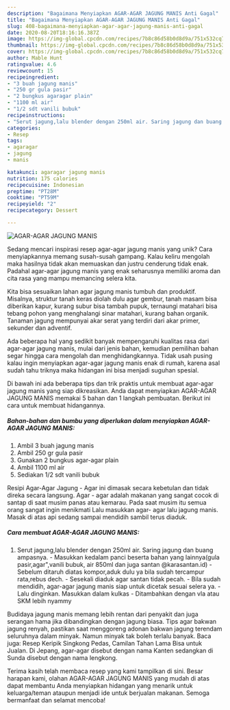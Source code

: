 ```yaml
---
description: "Bagaimana Menyiapkan AGAR-AGAR JAGUNG MANIS Anti Gagal"
title: "Bagaimana Menyiapkan AGAR-AGAR JAGUNG MANIS Anti Gagal"
slug: 408-bagaimana-menyiapkan-agar-agar-jagung-manis-anti-gagal
date: 2020-08-20T18:16:16.387Z
image: https://img-global.cpcdn.com/recipes/7b8c86d58b0d8d9a/751x532cq70/agar-agar-jagung-manis-foto-resep-utama.jpg
thumbnail: https://img-global.cpcdn.com/recipes/7b8c86d58b0d8d9a/751x532cq70/agar-agar-jagung-manis-foto-resep-utama.jpg
cover: https://img-global.cpcdn.com/recipes/7b8c86d58b0d8d9a/751x532cq70/agar-agar-jagung-manis-foto-resep-utama.jpg
author: Mable Hunt
ratingvalue: 4.6
reviewcount: 15
recipeingredient:
- "3 buah jagung manis"
- "250 gr gula pasir"
- "2 bungkus agaragar plain"
- "1100 ml air"
- "1/2 sdt vanili bubuk"
recipeinstructions:
- "Serut jagung,lalu blender dengan 250ml air. Saring jagung dan buang ampasnya. Masukkan kedalam panci beserta bahan yang lainnya(gula pasir,agar&#34;,vanili bubuk, air 850ml dan juga santan @karasantan.id) Sebelum ditaruh diatas kompor,aduk dulu ya bila sudah tercampur rata,rebus dech. Sesekali diaduk agar santan tidak pecah. Bila sudah mendidih, agar-agar jagung manis siap untuk dicetak sesuai selera ya. Lalu dinginkan. Masukkan dalam kulkas  Ditambahkan dengan vla atau SKM lebih nyammy"
categories:
- Resep
tags:
- agaragar
- jagung
- manis

katakunci: agaragar jagung manis 
nutrition: 175 calories
recipecuisine: Indonesian
preptime: "PT28M"
cooktime: "PT59M"
recipeyield: "2"
recipecategory: Dessert

---
```



![AGAR-AGAR JAGUNG MANIS](https://img-global.cpcdn.com/recipes/7b8c86d58b0d8d9a/751x532cq70/agar-agar-jagung-manis-foto-resep-utama.jpg)

Sedang mencari inspirasi resep agar-agar jagung manis yang unik? Cara menyiapkannya memang susah-susah gampang. Kalau keliru mengolah maka hasilnya tidak akan memuaskan dan justru cenderung tidak enak. Padahal agar-agar jagung manis yang enak seharusnya memiliki aroma dan cita rasa yang mampu memancing selera kita.

Kita bisa sesuaikan lahan agar jagung manis tumbuh dan produktif. Misalnya, struktur tanah keras diolah dulu agar gembur, tanah masam bisa diberikan kapur, kurang subur bisa tambah pupuk, ternaungi matahari bisa tebang pohon yang menghalangi sinar matahari, kurang bahan organik. Tanaman jagung mempunyai akar serat yang terdiri dari akar primer, sekunder dan adventif.

Ada beberapa hal yang sedikit banyak mempengaruhi kualitas rasa dari agar-agar jagung manis, mulai dari jenis bahan, kemudian pemilihan bahan segar hingga cara mengolah dan menghidangkannya. Tidak usah pusing kalau ingin menyiapkan agar-agar jagung manis enak di rumah, karena asal sudah tahu triknya maka hidangan ini bisa menjadi suguhan spesial.


Di bawah ini ada beberapa tips dan trik praktis untuk membuat agar-agar jagung manis yang siap dikreasikan. Anda dapat menyiapkan AGAR-AGAR JAGUNG MANIS memakai 5 bahan dan 1 langkah pembuatan. Berikut ini cara untuk membuat hidangannya.

<!--inarticleads1-->

##### Bahan-bahan dan bumbu yang diperlukan dalam menyiapkan AGAR-AGAR JAGUNG MANIS:

1. Ambil 3 buah jagung manis
1. Ambil 250 gr gula pasir
1. Gunakan 2 bungkus agar-agar plain
1. Ambil 1100 ml air
1. Sediakan 1/2 sdt vanili bubuk


Resipi Agar-Agar Jagung - Agar ini dimasak secara kebetulan dan tidak direka secara langsung. Agar - agar adalah makanan yang sangat cocok di santap di saat musim panas atau kemarau. Pada saat musim itu semua orang sangat ingin menikmati Lalu masukkan agar- agar lalu jagung manis. Masak di atas api sedang sampai mendidih sambil terus diaduk. 

<!--inarticleads2-->

##### Cara membuat AGAR-AGAR JAGUNG MANIS:

1. Serut jagung,lalu blender dengan 250ml air. Saring jagung dan buang ampasnya. - Masukkan kedalam panci beserta bahan yang lainnya(gula pasir,agar&#34;,vanili bubuk, air 850ml dan juga santan @karasantan.id) - Sebelum ditaruh diatas kompor,aduk dulu ya bila sudah tercampur rata,rebus dech. - Sesekali diaduk agar santan tidak pecah. - Bila sudah mendidih, agar-agar jagung manis siap untuk dicetak sesuai selera ya. - Lalu dinginkan. Masukkan dalam kulkas  - Ditambahkan dengan vla atau SKM lebih nyammy


Budidaya jagung manis memang lebih rentan dari penyakit dan juga serangan hama jika dibandingkan dengan jagung biasa. Tips agar bakwan jagung renyah, pastikan saat menggoreng adonan bakwan jagung terendam seluruhnya dalam minyak. Namun minyak tak boleh terlalu banyak. Baca juga: Resep Keripik Singkong Pedas, Camilan Tahan Lama Bisa untuk Jualan. Di Jepang, agar-agar disebut dengan nama Kanten sedangkan di Sunda disebut dengan nama lengkong. 

Terima kasih telah membaca resep yang kami tampilkan di sini. Besar harapan kami, olahan AGAR-AGAR JAGUNG MANIS yang mudah di atas dapat membantu Anda menyiapkan hidangan yang menarik untuk keluarga/teman ataupun menjadi ide untuk berjualan makanan. Semoga bermanfaat dan selamat mencoba!
